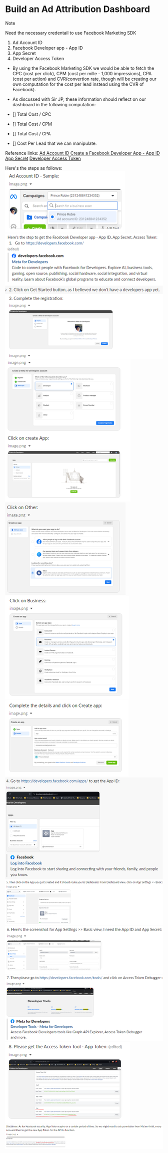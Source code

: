 # Build an Ad Attribution Dashboard

> [!Note]
> Need the necessary credentail to use Facebook Marketing SDK
> 1. Ad Account ID
> 2. Facebook Developer app - App ID
> 3. App Secret
> 4. Developer Access Token 

- By using the Facebook Marketing SDK we would be able to fetch the CPC (cost per click), CPM (cost per mille - 1,000 impressions), CPA (cost per action) and CVR(convertion rate, though will be creating our own computation for the cost per lead instead using the CVR of Facebook).

- As discussed with Sir JP, these information should reflect on our dashboard in the following computation: 

- [] Total Cost / CPC
- [] Total Cost / CPM
- [] Total Cost / CPA
- [] Cost Per Lead that we can manipulate.

Reference links: 
[Ad Account ID](https://adsmanager.facebook.com/adsmanager/manage/campaigns)
[Create a Facebook Developer App - App ID](https://developers.facebook.com/)
[App Secret](https://developers.facebook.com/apps/)
[Developer Access Token](https://developers.facebook.com/tools/)

Here's the steps as follows:
![Local Image](images/01.png)
![Local Image](images/02.png)
![Local Image](images/03.png)
![Local Image](images/04.png)
![Local Image](images/05.png)
![Local Image](images/06.png)
![Local Image](images/07.png)
![Local Image](images/08.png)
![Local Image](images/09.png)
![Local Image](images/10.png)
![Local Image](images/11.png)
![Local Image](images/12.png)
![Local Image](images/13.png)
